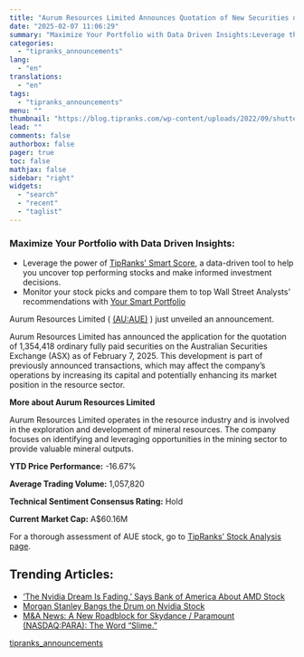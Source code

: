 ```yaml
---
title: "Aurum Resources Limited Announces Quotation of New Securities on ASX"
date: "2025-02-07 11:06:29"
summary: "Maximize Your Portfolio with Data Driven Insights:Leverage the power of TipRanks' Smart Score, a data-driven tool to help you uncover top performing stocks and make informed investment decisions. Monitor your stock picks and compare them to top Wall Street Analysts' recommendations with Your Smart PortfolioAurum Resources Limited ( (AU:AUE) )..."
categories:
  - "tipranks_announcements"
lang:
  - "en"
translations:
  - "en"
tags:
  - "tipranks_announcements"
menu: ""
thumbnail: "https://blog.tipranks.com/wp-content/uploads/2022/09/shutterstock_1388100275-3-750x406.jpg"
lead: ""
comments: false
authorbox: false
pager: true
toc: false
mathjax: false
sidebar: "right"
widgets:
  - "search"
  - "recent"
  - "taglist"
---
```


### Maximize Your Portfolio with Data Driven Insights:

* Leverage the power of [TipRanks' Smart Score](https://www.tipranks.com/screener/top-smart-score-stocks), a data-driven tool to help you uncover top performing stocks and make informed investment decisions.
* Monitor your stock picks and compare them to top Wall Street Analysts' recommendations with  [Your Smart Portfolio](https://www.tipranks.com/smart-portfolio/holdings)

Aurum Resources Limited ( [(AU:AUE)](https://www.tipranks.com/stocks/au:aue) ) just unveiled an announcement.

Aurum Resources Limited has announced the application for the quotation of 1,354,418 ordinary fully paid securities on the Australian Securities Exchange (ASX) as of February 7, 2025. This development is part of previously announced transactions, which may affect the company’s operations by increasing its capital and potentially enhancing its market position in the resource sector.

**More about Aurum Resources Limited**

Aurum Resources Limited operates in the resource industry and is involved in the exploration and development of mineral resources. The company focuses on identifying and leveraging opportunities in the mining sector to provide valuable mineral outputs.

**YTD Price Performance:** -16.67%

**Average Trading Volume:** 1,057,820

**Technical Sentiment Consensus Rating:** Hold

**Current Market Cap:** A$60.16M

For a thorough assessment of AUE stock, go to [TipRanks’ Stock Analysis page](https://www.tipranks.com/stocks/au:aue/stock-analysis).

Trending Articles:
------------------

* [‘The Nvidia Dream Is Fading,’ Says Bank of America About AMD Stock](https://www.tipranks.com/news/the-nvidia-dream-is-fading-says-bank-of-america-about-amd-stock)
* [Morgan Stanley Bangs the Drum on Nvidia Stock](https://www.tipranks.com/news/morgan-stanley-bangs-the-drum-on-nvidia-stock)
* [M&A News: A New Roadblock for Skydance / Paramount (NASDAQ:PARA): The Word “Slime.”](https://www.tipranks.com/news/ma-news-a-new-roadblock-for-skydance-paramount-nasdaqpara-the-word-slime)

[tipranks_announcements](https://www.tipranks.com/news/company-announcements/aurum-resources-limited-announces-quotation-of-new-securities-on-asx-2)
